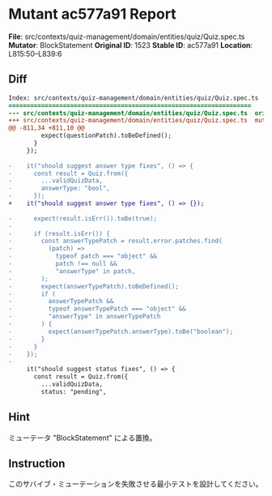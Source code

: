 # Mutant ac577a91 Report

**File**: src/contexts/quiz-management/domain/entities/quiz/Quiz.spec.ts
**Mutator**: BlockStatement
**Original ID**: 1523
**Stable ID**: ac577a91
**Location**: L815:50–L839:6

## Diff

```diff
Index: src/contexts/quiz-management/domain/entities/quiz/Quiz.spec.ts
===================================================================
--- src/contexts/quiz-management/domain/entities/quiz/Quiz.spec.ts	original
+++ src/contexts/quiz-management/domain/entities/quiz/Quiz.spec.ts	mutated #1523
@@ -811,34 +811,10 @@
         expect(questionPatch).toBeDefined();
       }
     });
 
-    it("should suggest answer type fixes", () => {
-      const result = Quiz.from({
-        ...validQuizData,
-        answerType: "bool",
-      });
+    it("should suggest answer type fixes", () => {});
 
-      expect(result.isErr()).toBe(true);
-
-      if (result.isErr()) {
-        const answerTypePatch = result.error.patches.find(
-          (patch) =>
-            typeof patch === "object" &&
-            patch !== null &&
-            "answerType" in patch,
-        );
-        expect(answerTypePatch).toBeDefined();
-        if (
-          answerTypePatch &&
-          typeof answerTypePatch === "object" &&
-          "answerType" in answerTypePatch
-        ) {
-          expect(answerTypePatch.answerType).toBe("boolean");
-        }
-      }
-    });
-
     it("should suggest status fixes", () => {
       const result = Quiz.from({
         ...validQuizData,
         status: "pending",
```

## Hint

ミューテータ "BlockStatement" による置換。

## Instruction

このサバイブ・ミューテーションを失敗させる最小テストを設計してください。
